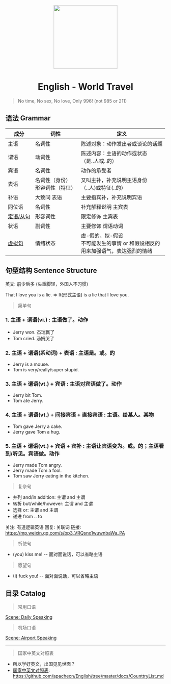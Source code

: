 <p align="center">
    <a href="https://www.apachecn.org">
        <img width="200" src="http://data.apachecn.org/img/logo/GreenHat.jpg">
    </a>
</p>

<h1 align="center">English - World Travel</h1>

> No time, No sex, No love, Only 996! (not 985 or 211)

## 语法 Grammar

| 成分 | 词性 | 定义 | 
| -- | -- | -- |
| 主语   | 名词性 | 陈述对象：动作发出者或谈论的话题 |
| 谓语   | 动词性 | 陈述内容：主语的动作或状态 <br/> （是..人或..的） |
| 宾语   | 名词性 | 动作的承受者 |
| 表语   | 名词性（身份）<br/>形容词性（特征） | 又叫主补，补充说明主语身份 <br/> （..人)或特征(..的） |
| 补语   | 大致同 表语 | 主要指宾补，补充说明宾语 |
| 同位语 | 名词性 | 补充解释说明 主宾表 |
| [定语/从句](docs/定语从句.md)   | 形容词性 | 限定修饰 主宾表 |
| 状语   | 副词性 | 主要修饰 谓语动词 |
| [虚拟句](docs/虚拟句.md)   | 情绪状态 | 虚-假的，拟-假设 <br/> 不可能发生的事情 or 和假设相反的 <br/>用来加强语气，表达强烈的情绪|

## 句型结构 Sentence Structure

英文: 前少后多 (头重脚轻，外国人不习惯)

That I love you is a lie. => It(形式主语) is a lie that I love you.

> 简单句

### 1. 主语 + 谓语(vi.) :  主语做了。动作

* Jerry won. 杰瑞赢了
* Tom cried. 汤姆哭了

### 2. 主语 + 谓语(系动词)  + 表语 : 主语是。或。的

* Jerry is a mouse.
* Tom is very/really/super stupid.

### 3. 主语 + 谓语(vt.)  + 宾语 : 主语对宾语做了。动作

* Jerry bit Tom.
* Tom ate Jerry.

### 4. 主语 + 谓语(vt.)  + 间接宾语 + 直接宾语 : 主语。给某人。某物

* Tom gave Jerry a cake.
* Jerry gave Tom a hug.

### 5. 主语 + 谓语(vt.) + 宾语 + 宾补 : 主语让宾语变为。或。的；主语看到/听见。宾语做。动作

* Jerry made Tom angry.
* Jerry made Tom a fool.
* Tom saw Jerry eating in the kitchen.

> 复杂句

* 并列 and/in addition: 主谓 and 主谓
* 转折 but/while/however: 主谓 and 主谓
* 选择 or: 主谓 and 主谓
* 递进 from .. to

关注: 有道逻辑英语 
回复: 关联词
链接: <https://mp.weixin.qq.com/s/bp3_VRQsnx1wuwnbaWa_PA>


> 祈使句

* (you) kiss me! -- 面对面说话，可以省略主语

> 愿望句

* (I) fuck you! -- 面对面说话，可以省略主语

## 目录 Catalog

> 常用口语

[Scene: Daily Speaking](/docs/DailySpeaking.md)

> 机场口语

[Scene: Airport Speaking](/docs/AirportSpeaking.md)


---

> 国家中英文对照表

* 所以学好英文，出国见见世面？
* [国家中英文对照表](/docs/CounttryList.md): https://github.com/apachecn/English/tree/master/docs/CounttryList.md

